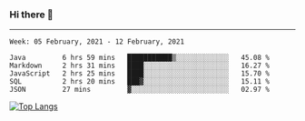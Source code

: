 ### Hi there 👋
---
<!--START_SECTION:waka-->
```text
Week: 05 February, 2021 - 12 February, 2021

Java         6 hrs 59 mins   ███████████▒░░░░░░░░░░░░░   45.08 % 
Markdown     2 hrs 31 mins   ████░░░░░░░░░░░░░░░░░░░░░   16.27 % 
JavaScript   2 hrs 25 mins   ████░░░░░░░░░░░░░░░░░░░░░   15.70 % 
SQL          2 hrs 20 mins   ███▓░░░░░░░░░░░░░░░░░░░░░   15.11 % 
JSON         27 mins         ▓░░░░░░░░░░░░░░░░░░░░░░░░   02.97 % 
```
<!--END_SECTION:waka-->

[![Top Langs](https://github-readme-stats.vercel.app/api/top-langs/?username=HyunAh-iia&layout=compact)](https://github.com/anuraghazra/github-readme-stats)
<!--
**HyunAh-iia/HyunAh-iia** is a ✨ _special_ ✨ repository because its `README.md` (this file) appears on your GitHub profile.

Here are some ideas to get you started:

- 🔭 I’m currently working on ...
- 🌱 I’m currently learning ...
- 👯 I’m looking to collaborate on ...
- 🤔 I’m looking for help with ...
- 💬 Ask me about ...
- 📫 How to reach me: ...
- 😄 Pronouns: ...
- ⚡ Fun fact: ...
-->
